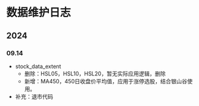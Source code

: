 # 数据维护日志

## 2024

### 09.14

- stock_data_extent
  - 删除：HSL05，HSL10，HSL20，暂无实际应用逻辑，删除
  - 新增：MA450，450日收盘价平均值，应用于涨停选股，结合银山谷使用。
- 补充：退市代码
